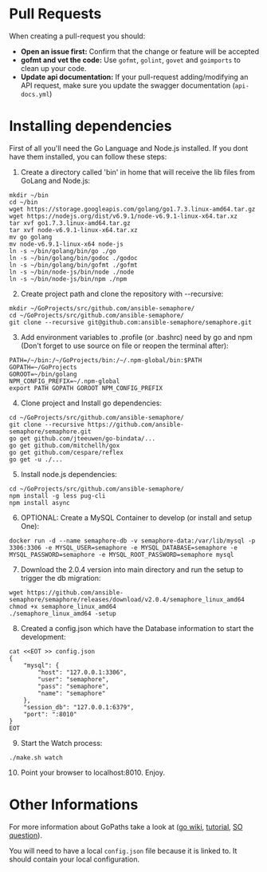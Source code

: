 # Pull Requests

When creating a pull-request you should:

- __Open an issue first:__ Confirm that the change or feature will be accepted
- __gofmt and vet the code:__ Use  `gofmt`, `golint`, `govet` and `goimports` to clean up your code.
- __Update api documentation:__ If your pull-request adding/modifying an API request, make sure you update the swagger documentation (`api-docs.yml`)


# Installing dependencies

First of all you'll need the Go Language and Node.js installed. If you dont have them installed, you can follow these steps:

1) Create a directory called 'bin' in home that will receive the lib files from GoLang and Node.js:

```
mkdir ~/bin
cd ~/bin
wget https://storage.googleapis.com/golang/go1.7.3.linux-amd64.tar.gz
wget https://nodejs.org/dist/v6.9.1/node-v6.9.1-linux-x64.tar.xz
tar xvf go1.7.3.linux-amd64.tar.gz
tar xvf node-v6.9.1-linux-x64.tar.xz
mv go golang
mv node-v6.9.1-linux-x64 node-js
ln -s ~/bin/golang/bin/go ./go
ln -s ~/bin/golang/bin/godoc ./godoc
ln -s ~/bin/golang/bin/gofmt ./gofmt
ln -s ~/bin/node-js/bin/node ./node
ln -s ~/bin/node-js/bin/npm ./npm
```

2) Create project path and clone the repository with --recursive:

```
mkdir ~/GoProjects/src/github.com/ansible-semaphore/
cd ~/GoProjects/src/github.com/ansible-semaphore/
git clone --recursive git@github.com:ansible-semaphore/semaphore.git
```

3) Add environment variables to .profile (or .bashrc) need by go and npm (Don't forget to use source on file or reopen the terminal after):

```
PATH=/~/bin:/~/GoProjects/bin:/~/.npm-global/bin:$PATH
GOPATH=~/GoProjects
GOROOT=~/bin/golang
NPM_CONFIG_PREFIX=~/.npm-global
export PATH GOPATH GOROOT NPM_CONFIG_PREFIX
```

4) Clone project and Install go dependencies:

```
cd ~/GoProjects/src/github.com/ansible-semaphore/
git clone --recursive https://github.com/ansible-semaphore/semaphore.git
go get github.com/jteeuwen/go-bindata/...
go get github.com/mitchellh/gox
go get github.com/cespare/reflex
go get -u ./...
```

5)  Install node.js dependencies:

```
cd ~/GoProjects/src/github.com/ansible-semaphore/
npm install -g less pug-cli
npm install async
```

6) OPTIONAL: Create a MySQL Container to develop (or install and setup One):

```
docker run -d --name semaphore-db -v semaphore-data:/var/lib/mysql -p 3306:3306 -e MYSQL_USER=semaphore -e MYSQL_DATABASE=semaphore -e MYSQL_PASSWORD=semaphore -e MYSQL_ROOT_PASSWORD=semaphore mysql
```

7) Download the 2.0.4 version into main directory and run the setup to trigger the db migration:

```
wget https://github.com/ansible-semaphore/semaphore/releases/download/v2.0.4/semaphore_linux_amd64
chmod +x semaphore_linux_amd64
./semaphore_linux_amd64 -setup
```

8) Created a config.json which have the Database information to start the development:

```
cat <<EOT >> config.json
{
    "mysql": {
        "host": "127.0.0.1:3306",
        "user": "semaphore",
        "pass": "semaphore",
        "name": "semaphore"
    },
    "session_db": "127.0.0.1:6379",
    "port": ":8010"
}
EOT
```

9) Start the Watch process:

```
./make.sh watch
```

10) Point your browser to localhost:8010. Enjoy.


# Other Informations

For more information about GoPaths take a look at ([go wiki](https://github.com/golang/go/wiki/GOPATH), [tutorial](http://www.ryanday.net/2012/10/01/installing-go-and-gopath/), [SO question](https://stackoverflow.com/questions/21001387/how-do-i-set-the-gopath-environment-variable-on-ubuntu-what-file-must-i-edit)).


You will need to have a local `config.json` file because it is linked to. It should contain your local configuration.
